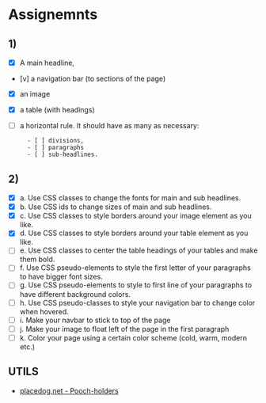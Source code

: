 # Assignemnts

## 1)

- [x] A main headline,
- [v] a navigation bar (to sections of the page)
- [x] an image
- [x] a table (with headings)
- [ ] a horizontal rule.
      It should have as many as necessary:

        - [ ] divisions,
        - [ ] paragraphs
        - [ ] sub-headlines.

## 2)

- [x] a. Use CSS classes to change the fonts for main and sub headlines.
- [x] b. Use CSS ids to change sizes of main and sub headlines.
- [x] c. Use CSS classes to style borders around your image element as you like.
- [x] d. Use CSS classes to style borders around your table element as you like.
- [ ] e. Use CSS classes to center the table headings of your tables and make them bold.
- [ ] f. Use CSS pseudo-elements to style the first letter of your paragraphs to have bigger font sizes.
- [ ] g. Use CSS pseudo-elements to style to first line of your paragraphs to have different background colors.
- [ ] h. Use CSS pseudo-classes to style your navigation bar to change color when hovered.
- [ ] i. Make your navbar to stick to top of the page
- [ ] j. Make your image to float left of the page in the first paragraph
- [ ] k. Color your page using a certain color scheme (cold, warm, modern etc.)

## UTILS

- [placedog.net - Pooch-holders](https://placedog.net/)
